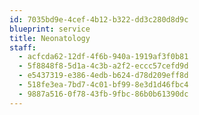 ```yaml
---
id: 7035bd9e-4cef-4b12-b322-dd3c280d8d9c
blueprint: service
title: Neonatology
staff:
  - acfcda62-12df-4f6b-940a-1919af3f0b81
  - 5f8848f8-5d1a-4c3b-a2f2-eccc57cefd9d
  - e5437319-e386-4edb-b624-d78d209eff8d
  - 518fe3ea-7bd7-4c01-bf99-8e3d1d46fbc4
  - 9887a516-0f78-43fb-9fbc-86b0b61390dc
---
```

